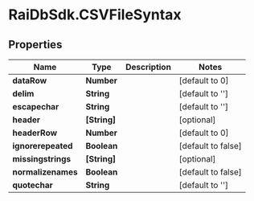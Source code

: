 # RaiDbSdk.CSVFileSyntax

## Properties

Name | Type | Description | Notes
------------ | ------------- | ------------- | -------------
**dataRow** | **Number** |  | [default to 0]
**delim** | **String** |  | [default to &#39;&#39;]
**escapechar** | **String** |  | [default to &#39;&#39;]
**header** | **[String]** |  | [optional] 
**headerRow** | **Number** |  | [default to 0]
**ignorerepeated** | **Boolean** |  | [default to false]
**missingstrings** | **[String]** |  | [optional] 
**normalizenames** | **Boolean** |  | [default to false]
**quotechar** | **String** |  | [default to &#39;&#39;]


